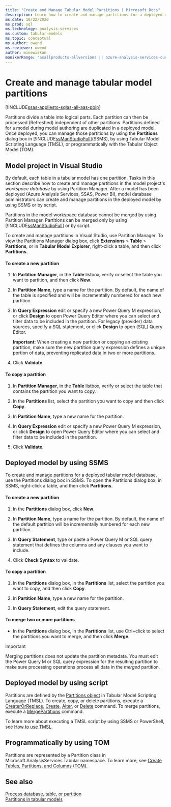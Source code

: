 ```yaml
---
title: "Create and Manage Tabular Model Partitions | Microsoft Docs"
description: Learn how to create and manage partitions for a deployed model. 
ms.date: 10/22/2020
ms.prod: sql
ms.technology: analysis-services
ms.custom: tabular-models
ms.topic: conceptual
ms.author: owend
ms.reviewer: owend
author: minewiskan
monikerRange: "asallproducts-allversions || azure-analysis-services-current || power-bi-premium-current || >= sql-analysis-services-2016"
---
```

# Create and manage tabular model partitions

[!INCLUDE[ssas-appliesto-sqlas-all-aas-pbip](../includes/ssas-appliesto-sqlas-all-aas-pbip.md)]

Partitions divide a table into logical parts. Each partition can then be processed (Refreshed) independent of other partitions. Partitions defined for a model during model authoring are duplicated in a deployed model. Once deployed, you can manage those partitions by using the **Partitions** dialog box in [!INCLUDE[ssManStudioFull](../includes/ssmanstudiofull-md.md)](SSMS), by using Tabular Model Scripting Language (TMSL), or programmatically with the Tabular Object Model (TOM).

## Model project in Visual Studio

By default, each table in a tabular model has one partition. Tasks in this section describe how to create and manage partitions in the model project's *workspace database* by using Partition Manager. After a model has been deployed (Azure Analysis Services, SSAS, Power BI), model database administrators can create and manage partitions in the deployed model by using SSMS or by script.

Partitions in the model workspace database cannot be merged by using Partition Manager. Partitions can be merged only by using [!INCLUDE[ssManStudioFull](../includes/ssmanstudiofull-md.md)] or by script.  

To create and manage partitions in Visual Studio, use Partition Manager. To view the Partitions Manager dialog box, click **Extensions** > **Table** > **Partitions**, or in **Tabular Model Explorer**, right-click a table, and then click **Partitions**.
  
#### To create a new partition
  
1. In **Partition Manager**, in the **Table** listbox, verify or select the table you want to partition, and then click **New**.  
  
1. In **Partition Name**, type a name for the partition. By default, the name of the table is specified and will be incrementally numbered for each new partition.  
  
1. In **Query Expression** edit or specify a new Power Query M expression, or click **Design** to open Power Query Editor where you can select and filter data to be included in the partition. For legacy (provider) data sources, specify a SQL statement, or click **Design** to open (SQL) Query Editor.

    **Important:** When creating a new partition or copying an existing partition, make sure the new partition query expression defines a unique portion of data, preventing replicated data in two or more partitions.

1. Click **Validate**.
  
#### To copy a partition  
  
1. In **Partition Manager**, in the **Table** listbox, verify or select the table that contains the partition you want to copy.  
  
1. In the **Partitions** list, select the partition you want to copy and then click **Copy**.  
  
1. In **Partition Name**, type a new name for the partition.

1. In **Query Expression** edit or specify a new Power Query M expression, or click **Design** to open Power Query Editor where you can select and filter data to be included in the partition.
1. Click **Validate**.

## Deployed model by using SSMS

To create and manage partitions for a deployed tabular model database, use the Partitions dialog box in SSMS. To open the Partitions dialog box, in SSMS, right-click a table, and then click **Partitions**.  
  
#### To create a new partition
  
1. In the **Partitions** dialog box, click **New**.  
  
1. In **Partition Name**, type a name for the partition. By default, the name of the default partition will be incrementally numbered for each new partition.  
  
1. In **Query Statement**, type or paste a Power Query M or SQL query statement that defines the columns and any clauses you want to include.
  
1. Click **Check Syntax** to validate.  
  
#### To copy a partition
  
1. In the **Partitions** dialog box, in the **Partitions** list, select the partition you want to copy, and then click **Copy**.  
  
1. In **Partition Name**, type a new name for the partition.  
  
1. In **Query Statement**, edit the query statement.
  
#### To merge two or more partitions  
  
- In the **Partitions** dialog box, in the **Partitions** list, use Ctrl+click to select the partitions you want to merge, and then click **Merge**.  
  
> [!IMPORTANT]  
> Merging partitions does not update the partition metadata. You must edit the Power Query M or SQL query expression for the resulting partition to make sure processing operations process all data in the *merged* partition.  

## Deployed model by using script

Partitions are defined by the [Partitions object](../tmsl/partitions-object-tmsl.md) in Tabular Model Scripting Language (TMSL). To create, copy, or delete partitions, execute a [CreaterOrReplace](../tmsl/createorreplace-command-tmsl.md), [Create](../tmsl/create-command-tmsl.md), [Alter](../tmsl/alter-command-tmsl.md), or [Delete](../tmsl/delete-command-tmsl.md) command. To merge partitions, execute a [MergePartitions](../tmsl/mergepartitions-command-tmsl.md) command.

To learn more about executing a TMSL script by using SSMS or PowerShell, see [How to use TMSL](../tmsl/tabular-model-scripting-language-tmsl-reference.md#how-to-use-tmsl).

## Programmatically by using TOM

Partitions are represented by a Partition class in Microsoft.AnalysisServices.Tabular namespace. To learn more, see [Create Tables, Partitions, and Columns (TOM)](../tom/create-tables-partitions-and-columns-in-a-tabular-model.md).


## See also  

[Process database, table, or partition](process-database-table-or-partition-analysis-services.md)  
[Partitions in tabular models](partitions-ssas-tabular.md)